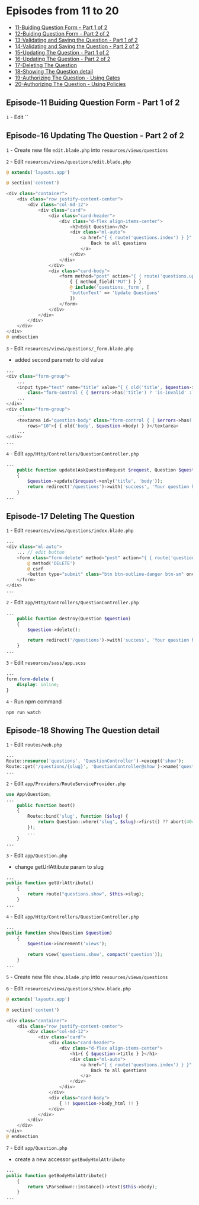 # Episodes from 11 to 20

- [11-Buiding Question Form - Part 1 of 2](#section-1)
- [12-Buiding Question Form - Part 2 of 2](#section-2)
- [13-Validating and Saving the Question - Part 1 of 2](#section-3)
- [14-Validating and Saving the Question - Part 2 of 2](#section-4)
- [15-Updating The Question - Part 1 of 2](#section-5)
- [16-Updating The Question - Part 2 of 2](#section-6)
- [17-Deleting The Question](#section-7)
- [18-Showing The Question detail](#section-8)
- [19-Authorizing The Question - Using Gates](#section-9)
- [20-Authorizing The Question - Using Policies](#section-10)

<a name="section-1"></a>

## Episode-11 Buiding Question Form - Part 1 of 2

`1` - Edit ``

<a name="section-6"></a>

## Episode-16 Updating The Question - Part 2 of 2

`1` - Create new file `edit.blade.php` into `resources/views/questions`

`2` - Edit `resources/views/questions/edit.blade.php`

```php
@ extends('layouts.app')

@ section('content')

<div class="container">
    <div class="row justify-content-center">
        <div class="col-md-12">
            <div class="card">
                <div class="card-header">
                    <div class="d-flex align-items-center">
                        <h2>Edit Question</h2>
                        <div class="ml-auto">
                            <a href="{ { route('questions.index') } }" class="btn btn-outline-secondary">
                                Back to all questions
                            </a>
                        </div>
                    </div>
                </div>
                <div class="card-body">
                    <form method="post" action="{ { route('questions.update', $question->id) } }">
                        { { method_field('PUT') } }
                        @ include('questions._form', [
                        'buttonText' => 'Update Questions'
                        ])
                    </form>
                </div>
            </div>
        </div>
    </div>
</div>
@ endsection
```

`3` - Edit `resources/views/questions/_form.blade.php`

- added second parametr to old value

```php
...
<div class="form-group">
    ...
    <input type="text" name="title" value="{ { old('title', $question->title) } }" id="question-title"
        class="form-control { { $errors->has('title') ? 'is-invalid' : '' } }">
    ...
</div>
<div class="form-group">
    ...
    <textarea id="question-body" class="form-control { { $errors->has('body') ? 'is-invalid' : '' } }" name="body"
        rows="10">{ { old('body', $question->body) } }</textarea>
    ...
</div>
...
```

`4` - Edit `app/Http/Controllers/QuestionController.php`

```php
...
    public function update(AskQuestionRequest $request, Question $question)
    {
        $question->update($request->only('title', 'body'));
        return redirect('/questions')->with('success', 'Your question has been updated.');
    }
...
```

<a name="section-7"></a>

## Episode-17 Deleting The Question

`1` - Edit `resources/views/questions/index.blade.php`

```php
...
<div class="ml-auto">
    ... // edit button
    <form class="form-delete" method="post" action="{ { route('questions.destroy', $question->id) } }">
        @ method('DELETE')
        @ csrf
        <button type="submit" class="btn btn-outline-danger btn-sm" onclick="return confirm('Are you sure?')">Delete</button>
    </form>
</div>
...
```

`2` - Edit `app/Http/Controllers/QuestionController.php`

```php
...
    public function destroy(Question $question)
    {
        $question->delete();

        return redirect('/questions')->with('success', 'Your question has been deleted');
    }
...
```

`3` - Edit `resources/sass/app.scss`

```css
...
form.form-delete {
    display: inline;
}
```

`4` - Run npm command

```command
npm run watch
```

<a name="section-8"></a>

## Episode-18 Showing The Question detail

`1` - Edit `routes/web.php`

```php
...
Route::resource('questions', 'QuestionController')->except('show');
Route::get('/questions/{slug}', 'QuestionController@show')->name('questions.show');
...
```

`2` - Edit  `app/Providers/RouteServiceProvider.php`

```php
use App\Question;
...
    public function boot()
    {
        Route::bind('slug', function ($slug) {
            return Question::where('slug', $slug)->first() ?? abort(404);
        });
        ...
    }
...
```

`3` - Edit `app/Question.php`

- change getUrlAttibute param to slug

```php
...
public function getUrlAttribute()
    {
        return route("questions.show", $this->slug);
    }
...
```

`4` - Edit `app/Http/Controllers/QuestionController.php`

```php
...
public function show(Question $question)
    {
        $question->increment('views');

        return view('questions.show', compact('question'));
    }
...
```

`5` - Create new file `show.blade.php` into `resources/views/questions`

`6` - Edit  `resources/views/questions/show.blade.php`

```php
@ extends('layouts.app')

@ section('content')

<div class="container">
    <div class="row justify-content-center">
        <div class="col-md-12">
            <div class="card">
                <div class="card-header">
                    <div class="d-flex align-items-center">
                        <h1>{ { $question->title } }</h1>
                        <div class="ml-auto">
                            <a href="{ { route('questions.index') } }" class="btn btn-outline-secondary">
                                Back to all questions
                            </a>
                        </div>
                    </div>
                </div>
                <div class="card-body">
                    { !! $question->body_html !! }
                </div>
            </div>
        </div>
    </div>
</div>
@ endsection
```

`7` - Edit `app/Question.php`

- create a new accessor `getBodyHtmlAttribute`

```php
...
public function getBodyHtmlAttribute()
    {
        return \Parsedown::instance()->text($this->body);
    }
...
```
